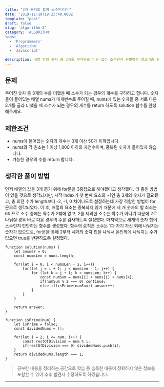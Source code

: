 ```yaml
---
title: "3개 숫자의 합이 소수인가?!"
date: '2019-11-19T19:23:48.000Z'
template: "post"
draft: false
slug: 'algorithm-2'
category: 'ALGORITHM'
tags:
  - 'Programmers'
  - 'Algorithm'
  - 'Javascript'

description: 배열 안의 숫자 중 3개를 무작위로 더한 값이 소수인지 판별하는 알고리즘 문제이다. 해당 문제는 프로그래머스에서 제공하는 문제다.
---
```


## 문제
주어진 숫자 중 3개의 수를 더했을 때 소수가 되는 경우의 개수를 구하려고 합니다. 숫자들이 들어있는 배열 nums가 매개변수로 주어질 때, nums에 있는 숫자들 중 서로 다른 3개를 골라 더했을 때 소수가 되는 경우의 개수를 return 하도록 solution 함수를 완성해주세요.

## 제한조건
- nums에 들어있는 숫자의 개수는 3개 이상 50개 이하입니다.
- nums의 각 원소는 1 이상 1,000 이하의 자연수이며, 중복된 숫자가 들어있지 않습니다.
- 가능한 경우의 수를 return 합니다.

## 생각한 풀이 방법
먼저 배열의 값을 3개 뽑기 위해 for문을 3중첩으로 해야겠다고 생각했다. 더 좋은 방법이 있을 것으로 생각되지만, 시작 Index가 첫 번째 요소의 +1인 총 3개의 숫자가 필요했고, 총 회전 수가 length보다 -2, -1, 0 차이나도록 설정하는데 가장 적합한 방법이 for문으로 생각되었다. 
이 후, 배열의 요소는 중복되지 않기 때문에 세 개 숫자의 합 최소는 6이므로 소수 중에는 짝수가 2밖에 없고, 2를 제외한 소수는 짝수가 아니기 때문에 2로 나눠질 경우 바로 다음 경우의 수를 검사하도록 설정했다.
마지막으로 세개의 숫자 합이 소수인지 판단하는 함수를 생성했다. 함수의 로직은 소수는 1과 자기 자신 외에 나눠지는 숫자가 없으므로, for문을 통해 2부터 세개의 숫자 합을 나눠서 본인외에 나눠지는 수가 없으면 true를 반환하도록 설정했다.

```
function solution(nums) {
    let answer = 0;
    const numsLen = nums.length;

    for(let i = 0; i < numsLen - 2; i++){
        for(let j = i + 1; j < numsLen - 1; j++) {
            for (let k = j + 1; k < numsLen; k++) {
                const numSum = nums[i] + nums[j] + nums[k];
                if(numSum % 2 === 0) continue;
                else if(isPrime(numSum)) answer++;
            }
        }
    }

    return answer;
}

function isPrime(num) {
    let isPrime = false;
    const dividedNums = [];

    for(let i = 2; i <= num; i++) {
        const restOfDivision = num % i;
        if(restOfDivision === 0) dividedNums.push(i);
    }
    return dividedNums.length === 1;
}
```

> 공부한 내용을 정리하는 공간으로 학습 중 습득한 내용이 정확하지 않은 정보를 포함할 수 있어 추후 발견시 수정하도록 하겠습니다.

---
